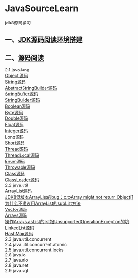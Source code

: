 # JavaSourceLearn
jdk8源码学习


## 一、[JDK源码阅读环境搭建](https://github.com/dongguo4812/JavaSourceLearn/blob/master/JDK%E6%BA%90%E7%A0%81%E9%98%85%E8%AF%BB%E7%8E%AF%E5%A2%83%E6%90%AD%E5%BB%BA.md)<br>
## 二、[源码阅读](https://github.com/dongguo4812/JavaSourceLearn/blob/master/%E9%98%85%E8%AF%BB%E6%BA%90%E7%A0%81%E6%8A%80%E5%B7%A7.md)<br>
2.1 java.lang<br>
  [Object 源码](https://github.com/dongguo4812/JavaSourceLearn/blob/master/doc/java.lang/Object%E6%BA%90%E7%A0%81.md)<br>
  [String源码](https://github.com/dongguo4812/JavaSourceLearn/blob/master/doc/java.lang/String%E6%BA%90%E7%A0%81.md)<br>
  [AbstractStringBuilder源码](https://github.com/dongguo4812/JavaSourceLearn/blob/master/doc/java.lang/AbstractStringBuilder%E6%BA%90%E7%A0%81.md)<br>
  [StringBuffer源码](https://github.com/dongguo4812/JavaSourceLearn/blob/master/doc/java.lang/StringBuffer%E6%BA%90%E7%A0%81.md)<br>
  [StringBuilder源码](https://github.com/dongguo4812/JavaSourceLearn/blob/master/doc/java.lang/StringBuilder%E6%BA%90%E7%A0%81.md)<br>
  [Boolean源码](https://github.com/dongguo4812/JavaSourceLearn/blob/master/doc/java.lang/Boolean%E6%BA%90%E7%A0%81.md)<br>
  [Byte源码](https://github.com/dongguo4812/JavaSourceLearn/blob/master/doc/java.lang/Byte%E6%BA%90%E7%A0%81.md)<br>
  [Double源码](https://github.com/dongguo4812/JavaSourceLearn/blob/master/doc/java.lang/Double%E6%BA%90%E7%A0%81.md)<br>
  [Float源码](https://github.com/dongguo4812/JavaSourceLearn/blob/master/doc/java.lang/Float%E6%BA%90%E7%A0%81.md)<br>
  [Integer源码](https://github.com/dongguo4812/JavaSourceLearn/blob/master/doc/java.lang/Integer%E6%BA%90%E7%A0%81.md)<br>
  [Long源码](https://github.com/dongguo4812/JavaSourceLearn/blob/master/doc/java.lang/Long%E6%BA%90%E7%A0%81.md)<br>
  [Short源码](https://github.com/dongguo4812/JavaSourceLearn/blob/master/doc/java.lang/Short%E6%BA%90%E7%A0%81.md)<br>
  [Thread源码](https://github.com/dongguo4812/JavaSourceLearn/blob/master/doc/java.lang/%E6%B7%B1%E5%85%A5Java%20Thread%E5%BA%95%E5%B1%82%E6%BA%90%E7%A0%81%E5%AE%9E%E7%8E%B0.md)<br>
  [ThreadLocal源码](https://github.com/dongguo4812/JavaSourceLearn/blob/master/doc/java.lang/ThreadLocal%E6%BA%90%E7%A0%81.md)<br>
  [Enum源码](https://github.com/dongguo4812/JavaSourceLearn/blob/master/doc/java.lang/Enum%E6%BA%90%E7%A0%81.md)<br>
  [Throwable源码](https://github.com/dongguo4812/JavaSourceLearn/blob/master/doc/java.lang/Throwable%E6%BA%90%E7%A0%81.md)<br>
  [Class源码](https://github.com/dongguo4812/JavaSourceLearn/blob/master/doc/java.lang/Class%E6%BA%90%E7%A0%81.md)<br>
  [ClassLoader源码](https://github.com/dongguo4812/JavaSourceLearn/blob/master/doc/java.lang/ClassLoader%E6%BA%90%E7%A0%81.md)<br>
2.2 java.util<br>
  [ArrayList源码](https://github.com/dongguo4812/JavaSourceLearn/blob/master/doc/java.util/ArrayList%E6%BA%90%E7%A0%81.md)<br>
  [JDK8低版本ArrayList的bug：c.toArray might not return Object[]](https://github.com/dongguo4812/JavaSourceLearn/blob/master/doc/java.util/JDK8%E4%BD%8E%E7%89%88%E6%9C%ACArrayList%E7%9A%84bug%EF%BC%9Ac.toArray%20might%20not%20return%20Object%5B%5D.md)<br>
  [为什么不建议用ArrayList的subList方法](https://github.com/dongguo4812/JavaSourceLearn/blob/master/doc/java.util/%E4%B8%BA%E4%BB%80%E4%B9%88%E5%BB%BA%E8%AE%AE%E4%B8%8D%E8%A6%81%E7%94%A8ArrayList%E7%9A%84subList%E6%96%B9%E6%B3%95.md)<br>
  [Vector源码](https://github.com/dongguo4812/JavaSourceLearn/blob/master/doc/java.util/Vector%E6%BA%90%E7%A0%81.md)<br>
  [Arrays源码](https://github.com/dongguo4812/JavaSourceLearn/blob/master/doc/java.util/Arrays%E6%BA%90%E7%A0%81.md)<br>
  [操作Arrays.asList的list报UnsupportedOperationException的坑](https://github.com/dongguo4812/JavaSourceLearn/blob/master/doc/java.util/%E6%93%8D%E4%BD%9CArrays.asList%E7%9A%84list%E6%8A%A5UnsupportedOperationException%E7%9A%84%E5%9D%91.md)<br>
[LinkedList源码](https://github.com/dongguo4812/JavaSourceLearn/blob/master/doc/java.util/LinkedList%E6%BA%90%E7%A0%81.md)<br>
[HashMap源码](https://github.com/dongguo4812/JavaSourceLearn/blob/master/doc/java.util/HashMap%E6%BA%90%E7%A0%81.md)<br>
2.3 java.util.concurrent<br>
2.4 java.util.concurrent.atomic<br>
2.5 java.util.concurrent.locks<br>
2.6 java.io<br>
2.7 java.nio<br>
2.8 java.net<br>
2.9 java.sql<br>
